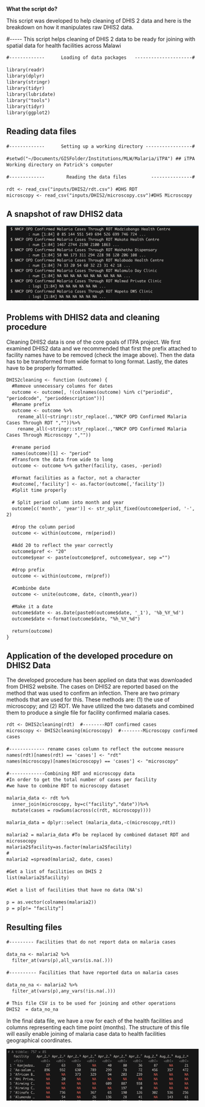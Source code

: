 **What the script do?**

This script was developed to help cleaning of DHIS 2 data and here is the breakdown on how it manipulates raw DHIS2 data.

#----- This script helps cleaning of DHIS 2 data to be ready for joining with spatial data for health facilities across Malawi

    #-------------      Loading of data packages   ---------------------#

    library(readr)
    library(dplyr)
    library(stringr)
    library(tidyr)
    library(lubridate)
    library("tools")
    library(tidyr)
    library(ggplot2)

## Reading data files

    #-------------      Setting up a working directory -----------------#

    #setwd("~/Documents/GISFolder/Institutions/MLW/Malaria/iTPA") ## iTPA Working directory on Patrick's computer

    #-------------        Reading the data files         ---------------#

    rdt <- read_csv("inputs/DHIS2/rdt.csv") #DHS RDT 
    microscopy <- read_csv("inputs/DHIS2/microscopy.csv")#DHS Microscopy

## A snapshot of raw DHIS2 data

![](graphics/problem.png)

## Problems with DHIS2 data and cleaning procedure 

Cleaning DHIS2 data is one of the core goals of ITPA project. We first examined DHIS2 data and we recommended that first the prefix attached to facility names have to be removed (check the image above). Then the data has to be transformed from wide format to long format. Lastly, the dates have to be properly formatted.

    DHIS2cleaning <- function (outcome) {
      #Remove unnecessary columns for dates
      outcome <- outcome[, !(colnames(outcome) %in% c("periodid", "periodcode", "perioddescription"))]
      #Rename prefix
      outcome <- outcome %>% 
        rename_all(~stringr::str_replace(.,"NMCP OPD Confirmed Malaria Cases Through RDT ",""))%>%
        rename_all(~stringr::str_replace(.,"NMCP OPD Confirmed Malaria Cases Through Microscopy ",""))
      
      #rename period
      names(outcome)[1] <- "period"
      #Transform the data from wide to long
      outcome <- outcome %>% gather(facility, cases, -period)
      
      #Format facilities as a factor, not a character
      #outcome[,'facility'] <- as.factor(outcome[,'facility'])
      #Split time properly
      
      # Split period column into month and year
      outcome[c('month', 'year')] <- str_split_fixed(outcome$period, '-', 2)
      
      #drop the column period
      outcome <- within(outcome, rm(period))
      
      #Add 20 to reflect the year correctly
      outcome$pref <- "20"
      outcome$year <- paste(outcome$pref, outcome$year, sep ="")
      
      #drop prefix
      outcome <- within(outcome, rm(pref))
      
      #Combinbe date 
      outcome <- unite(outcome, date, c(month,year))
      
      #Make it a date
      outcome$date <- as.Date(paste0(outcome$date, '_1'), '%b_%Y_%d')
      outcome$date <-format(outcome$date, "%h_%Y_%d")
      
      return(outcome)
    }

## Application of the developed procedure on DHIS2 Data

The developed procedure has been applied on data that was downloaded from DHIS2 website. The cases on DHIS2 are reported based on the method that was used to confirm an infection. There are two primary methods that are used for this. These methods are: (1) the use of microscopy; and (2) RDT. We have utilized the two datasets and combined them to produce a single file for facility confirmed malaria cases.

    rdt <- DHIS2cleaning(rdt)  #--------RDT confirmed cases
    microscopy <- DHIS2cleaning(microscopy)  #--------Microscopy confirmed cases

    #------------- rename cases column to reflect the outcome measure
    names(rdt)[names(rdt) == 'cases'] <- "rdt"
    names(microscopy)[names(microscopy) == 'cases'] <- "microscopy"

    #-------------Combining RDT and microscopy data
    #In order to get the total number of cases per facility 
    #we have to combine RDT to microscopy dataset

    malaria_data <- rdt %>%
      inner_join(microscopy, by=c("facility","date"))%>%
      mutate(cases = rowSums(across(c(rdt, microscopy)))) 

    malaria_data = dplyr::select (malaria_data,-c(microscopy,rdt))

    malaria2 = malaria_data #To be replaced by combined dataset RDT and microsocopy
    malaria2$facility=as.factor(malaria2$facility)
    #
    malaria2 =spread(malaria2, date, cases)

    #Get a list of facilities on DHIS 2
    list(malaria2$facility)

    #Get a list of facilities that have no data (NA's)

    p = as.vector(colnames(malaria2))
    p = p[p!= "facility"]

## Resulting files

    #--------- Facilities that do not report data on malaria cases

    data_na <- malaria2 %>% 
      filter_at(vars(p),all_vars(is.na(.)))

    #---------- Facilities that have reported data on malaria cases

    data_no_na <- malaria2 %>% 
      filter_at(vars(p),any_vars(!is.na(.)))

    # This file CSV is to be used for joining and other operations
    DHIS2  = data_no_na

In the final data file, we have a row for each of the health facilities and columns representing each time point (months). The structure of this file will easily enable joining of malaria case data to health facilities geographical coordinates.

![](graphics/final.png)
